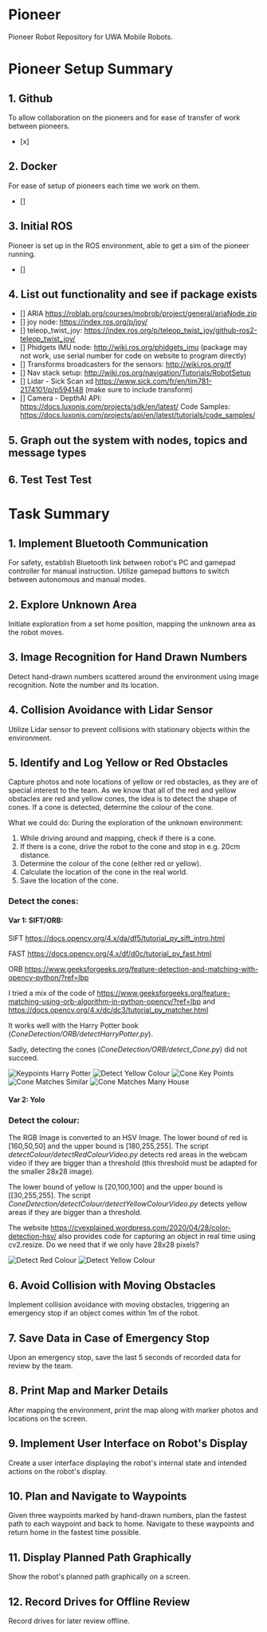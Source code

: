 # Pioneer
Pioneer Robot Repository for UWA Mobile Robots.

# Pioneer Setup Summary
## 1. Github
To allow collaboration on the pioneers and for ease of transfer of work between pioneers.  
- [x]

## 2. Docker
For ease of setup of pioneers each time we work on them.  
- []  

## 3. Initial ROS
Pioneer is set up in the ROS environment, able to get a sim of the pioneer running.
- []

## 4. List out functionality and see if package exists
- [] ARIA https://roblab.org/courses/mobrob/project/general/ariaNode.zip 
- [] joy node: https://index.ros.org/p/joy/
- [] teleop_twist_joy: https://index.ros.org/p/teleop_twist_joy/github-ros2-teleop_twist_joy/ 
- [] Phidgets IMU node: http://wiki.ros.org/phidgets_imu (package may not work, use serial number for code on website to program directly)
- [] Transforms broadcasters for the sensors: http://wiki.ros.org/tf
- [] Nav stack setup: http://wiki.ros.org/navigation/Tutorials/RobotSetup
- [] Lidar - Sick Scan xd https://www.sick.com/fr/en/tim781-2174101/p/p594148 (make sure to include transform)
- [] Camera - DepthAI API: https://docs.luxonis.com/projects/sdk/en/latest/ Code Samples: https://docs.luxonis.com/projects/api/en/latest/tutorials/code_samples/

## 5. Graph out the system with nodes, topics and message types

## 6. Test Test Test

# Task Summary

## 1. Implement Bluetooth Communication
For safety, establish Bluetooth link between robot's PC and gamepad controller for manual instruction. Utilize gamepad buttons to switch between autonomous and manual modes.

## 2. Explore Unknown Area
Initiate exploration from a set home position, mapping the unknown area as the robot moves.

## 3. Image Recognition for Hand Drawn Numbers
Detect hand-drawn numbers scattered around the environment using image recognition. Note the number and its location.

## 4. Collision Avoidance with Lidar Sensor
Utilize Lidar sensor to prevent collisions with stationary objects within the environment.

## 5. Identify and Log Yellow or Red Obstacles
Capture photos and note locations of yellow or red obstacles, as they are of special interest to the team.
As we know that all of the red and yellow obstacles are red and yellow cones, the idea is to detect the shape of cones.
If a cone is detected, determine the colour of the cone.

What we could do:
During the exploration of the unknown environment:
1. While driving around and mapping, check if there is a cone.
2. If there is a cone, drive the robot to the cone and stop in e.g. 20cm distance.
3. Determine the colour of the cone (either red or yellow).
4. Calculate the location of the cone in the real world.
5. Save the location of the cone.

### Detect the cones:
#### Var 1: SIFT/ORB:
SIFT
https://docs.opencv.org/4.x/da/df5/tutorial_py_sift_intro.html

FAST
https://docs.opencv.org/4.x/df/d0c/tutorial_py_fast.html

ORB
https://www.geeksforgeeks.org/feature-detection-and-matching-with-opencv-python/?ref=lbp

I tried a mix of the code of
https://www.geeksforgeeks.org/feature-matching-using-orb-algorithm-in-python-opencv/?ref=lbp
and
https://docs.opencv.org/4.x/dc/dc3/tutorial_py_matcher.html

It works well with the Harry Potter book (*ConeDetection/ORB/detectHarryPotter.py*).

Sadly, detecting the cones (*ConeDetection/ORB/detect_Cone.py*) did not succeed.

![Keypoints Harry Potter](ConeDetection/ORB/results/HarryPotterKeypoints.png)
![Detect Yellow Colour](ConeDetection/ORB/results/HarryPotterDetect.png)
![Cone Key Points](ConeDetection/ORB/results/ConeKeyPoints.png)
![Cone Matches Similar](ConeDetection/ORB/results/ConeMatches1.png)
![Cone Matches Many House](ConeDetection/ORB/results/ConeMatches2.png)

#### Var 2: Yolo

### Detect the colour:
The RGB Image is converted to an HSV Image.
The lower bound of red is [160,50,50] and the upper bound is [180,255,255].
The script *detectColour/detectRedColourVideo.py* detects red areas in the webcam video if they are bigger than a threshold (this threshold must be adapted for the smaller 28x28 image).

The lower bound of yellow is [20,100,100] and the upper bound is [[30,255,255].
The script *ConeDetection/detectColour/detectYellowColourVideo.py* detects yellow areas if they are bigger than a threshold.

The website https://cvexplained.wordpress.com/2020/04/28/color-detection-hsv/ also provides code for capturing an object in real time using cv2.resize.
Do we need that if we only have 28x28 pixels?

![Detect Red Colour](ConeDetection/detectColour/results/detectRedColour.png)
![Detect Yellow Colour](ConeDetection/detectColour/results/detectYellowColour.png)

## 6. Avoid Collision with Moving Obstacles
Implement collision avoidance with moving obstacles, triggering an emergency stop if an object comes within 1m of the robot.

## 7. Save Data in Case of Emergency Stop
Upon an emergency stop, save the last 5 seconds of recorded data for review by the team.

## 8. Print Map and Marker Details
After mapping the environment, print the map along with marker photos and locations on the screen.

## 9. Implement User Interface on Robot's Display
Create a user interface displaying the robot's internal state and intended actions on the robot's display.

## 10. Plan and Navigate to Waypoints
Given three waypoints marked by hand-drawn numbers, plan the fastest path to each waypoint and back to home. Navigate to these waypoints and return home in the fastest time possible.

## 11. Display Planned Path Graphically
Show the robot's planned path graphically on a screen.

## 12. Record Drives for Offline Review
Record drives for later review offline.